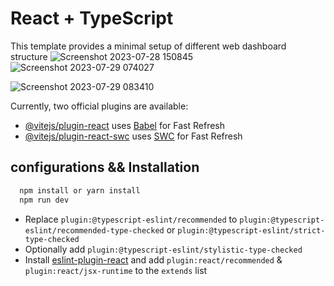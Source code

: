 # React + TypeScript

This template provides a minimal setup of different web dashboard structure
![Screenshot 2023-07-28 150845](https://github.com/gideonekekeke/Dasboardsetups_React-TS/assets/71523437/6d61e7f7-f955-43b8-b4be-a881942a26e6)![Screenshot 2023-07-29 074027](https://github.com/gideonekekeke/Dasboardsetups_React-TS/assets/71523437/f8883b27-76d5-4c97-9ca1-058f3b087e04)

![Screenshot 2023-07-29 083410](https://github.com/gideonekekeke/Dasboardsetups_React-TS/assets/71523437/4c8746a8-be40-406f-a508-f35eb765791f)

Currently, two official plugins are available:

- [@vitejs/plugin-react](https://github.com/vitejs/vite-plugin-react/blob/main/packages/plugin-react/README.md) uses [Babel](https://babeljs.io/) for Fast Refresh
- [@vitejs/plugin-react-swc](https://github.com/vitejs/vite-plugin-react-swc) uses [SWC](https://swc.rs/) for Fast Refresh

## configurations && Installation

```js
  npm install or yarn install
  npm run dev

```

- Replace `plugin:@typescript-eslint/recommended` to `plugin:@typescript-eslint/recommended-type-checked` or `plugin:@typescript-eslint/strict-type-checked`
- Optionally add `plugin:@typescript-eslint/stylistic-type-checked`
- Install [eslint-plugin-react](https://github.com/jsx-eslint/eslint-plugin-react) and add `plugin:react/recommended` & `plugin:react/jsx-runtime` to the `extends` list
